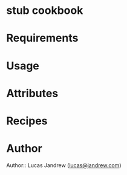 # stub cookbook

# Requirements

# Usage

# Attributes

# Recipes

# Author

Author:: Lucas Jandrew (<lucas@jandrew.com>)
